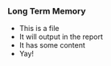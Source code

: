 ### Long Term Memory

- This is a file 
- It will output in the report
- It has some content
- Yay!
